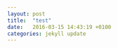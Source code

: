 ```yaml
---
layout: post
title:  "test"
date:   2016-03-15 14:43:19 +0100
categories: jekyll update
---
```


[www]: https://www.andre-baueer.org
